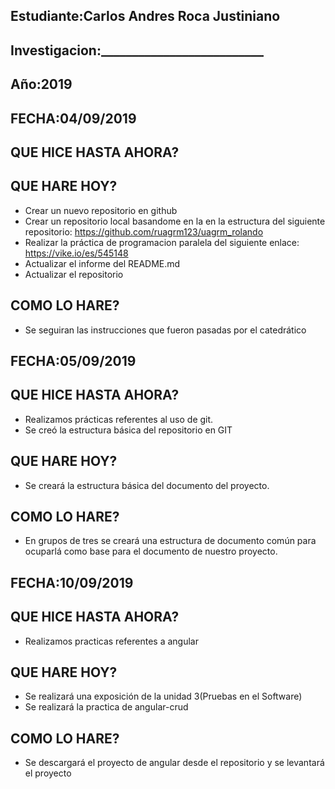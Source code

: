 ## Estudiante:Carlos Andres Roca Justiniano
## Investigacion:__________________________
## Año:2019

## FECHA:04/09/2019

## QUE HICE HASTA AHORA?

## QUE HARE HOY?
- Crear un nuevo repositorio en github
- Crear un repositorio local basandome en la en la estructura del siguiente repositorio: https://github.com/ruagrm123/uagrm_rolando
- Realizar la práctica de programacion paralela del siguiente enlace: https://vike.io/es/545148
- Actualizar el informe del README.md
- Actualizar el repositorio

## COMO LO HARE?
- Se seguiran las instrucciones que fueron pasadas por el catedrático


## FECHA:05/09/2019

## QUE HICE HASTA AHORA?
- Realizamos prácticas referentes al uso de git.
- Se creó la estructura básica del repositorio en GIT
## QUE HARE HOY?
- Se creará la estructura básica del documento del proyecto.
## COMO LO HARE?
- En grupos de tres se creará una estructura de documento común para ocuparlá como base para el documento de nuestro proyecto.

## FECHA:10/09/2019

## QUE HICE HASTA AHORA?
- Realizamos practicas referentes a angular
## QUE HARE HOY?
- Se realizará una exposición de la unidad 3(Pruebas en el Software)
- Se realizará la practica de angular-crud
## COMO LO HARE?
- Se descargará el proyecto de angular desde el repositorio y se levantará el proyecto
